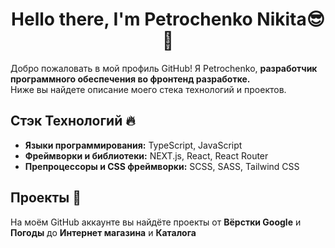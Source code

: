 <h1 align="center">Hello there, I'm Petrochenko Nikita😎👋</h1>

Добро пожаловать в мой профиль GitHub! Я Petrochenko, **разработчик программного обеспечения во фронтенд разработке.** <br>
Ниже вы найдете описание моего стека технологий и проектов.

## Стэк Технологий 🔥

- **Языки программирования:** TypeScript, JavaScript
- **Фреймворки и библиотеки:** NEXT.js, React, React Router
- **Препроцессоры и CSS фреймворки:** SCSS, SASS, Tailwind CSS

## Проекты 🚀

На моём GitHub аккаунте вы найдёте проекты от **Вёрстки Google** и **Погоды** до **Интернет магазина** и **Каталога**
